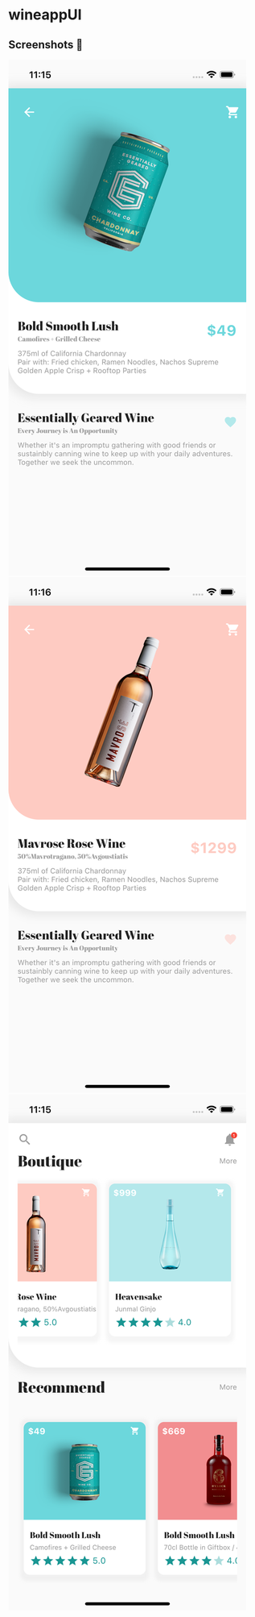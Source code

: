 # wineappUI

## Screenshots 📸

<img src="assets/can.png">
<img src="assets/bottlepage.png">
<img src="assets/home.png">